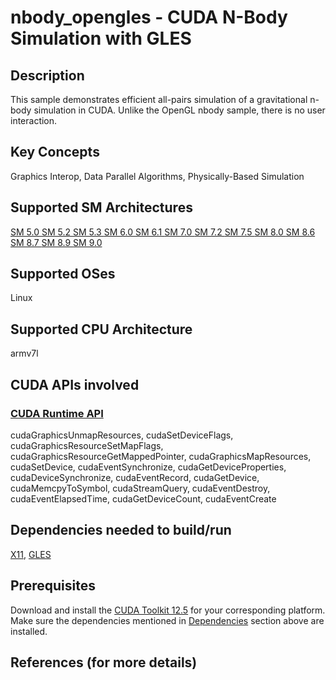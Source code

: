 # nbody_opengles - CUDA N-Body Simulation with GLES

## Description

This sample demonstrates efficient all-pairs simulation of a gravitational n-body simulation in CUDA. Unlike the OpenGL nbody sample, there is no user interaction.

## Key Concepts

Graphics Interop, Data Parallel Algorithms, Physically-Based Simulation

## Supported SM Architectures

[SM 5.0 ](https://developer.nvidia.com/cuda-gpus)  [SM 5.2 ](https://developer.nvidia.com/cuda-gpus)  [SM 5.3 ](https://developer.nvidia.com/cuda-gpus)  [SM 6.0 ](https://developer.nvidia.com/cuda-gpus)  [SM 6.1 ](https://developer.nvidia.com/cuda-gpus)  [SM 7.0 ](https://developer.nvidia.com/cuda-gpus)  [SM 7.2 ](https://developer.nvidia.com/cuda-gpus)  [SM 7.5 ](https://developer.nvidia.com/cuda-gpus)  [SM 8.0 ](https://developer.nvidia.com/cuda-gpus)  [SM 8.6 ](https://developer.nvidia.com/cuda-gpus)  [SM 8.7 ](https://developer.nvidia.com/cuda-gpus)  [SM 8.9 ](https://developer.nvidia.com/cuda-gpus)  [SM 9.0 ](https://developer.nvidia.com/cuda-gpus)

## Supported OSes

Linux

## Supported CPU Architecture

armv7l

## CUDA APIs involved

### [CUDA Runtime API](http://docs.nvidia.com/cuda/cuda-runtime-api/index.html)
cudaGraphicsUnmapResources, cudaSetDeviceFlags, cudaGraphicsResourceSetMapFlags, cudaGraphicsResourceGetMappedPointer, cudaGraphicsMapResources, cudaSetDevice, cudaEventSynchronize, cudaGetDeviceProperties, cudaDeviceSynchronize, cudaEventRecord, cudaGetDevice, cudaMemcpyToSymbol, cudaStreamQuery, cudaEventDestroy, cudaEventElapsedTime, cudaGetDeviceCount, cudaEventCreate

## Dependencies needed to build/run
[X11](../../../README.md#x11), [GLES](../../../README.md#gles)

## Prerequisites

Download and install the [CUDA Toolkit 12.5](https://developer.nvidia.com/cuda-downloads) for your corresponding platform.
Make sure the dependencies mentioned in [Dependencies]() section above are installed.

## References (for more details)

